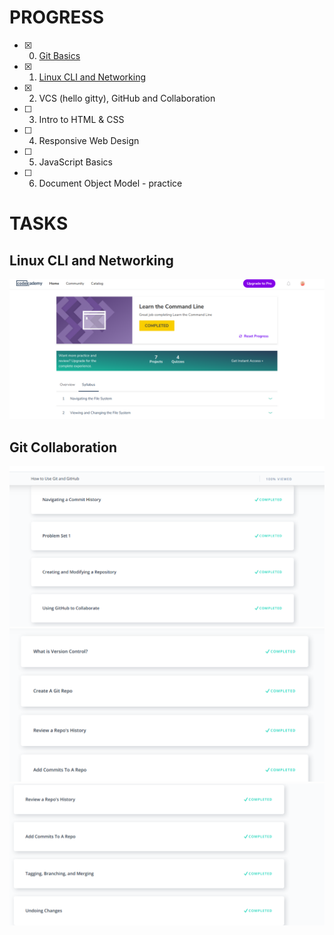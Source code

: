 # PROGRESS

- [x] 0. [Git Basics](https://github.com/kt-lmb/kottans-frontend/blob/master/General%20Basics/Git%20Basics)    
- [x] 1. [Linux CLI and Networking](https://github.com/kt-lmb/kottans-frontend/blob/master/General%20Basics/Linux%20CLI%20and%20Networking)
- [x] 2. VCS (hello gitty), GitHub and Collaboration
- [ ] 3. Intro to HTML & CSS
- [ ] 4. Responsive Web Design
- [ ] 5. JavaScript Basics
- [ ] 6. Document Object Model - practice


# TASKS
## Linux CLI and Networking
![](https://github.com/kt-lmb/kottans-frontend/blob/master/task_linux_cli/courseracli1.png)

## Git Collaboration
![](https://github.com/kt-lmb/kottans-frontend/blob/master/Screenshot%20from%202018-11-05%2017-58-13.png)
![](https://github.com/kt-lmb/kottans-frontend/blob/master/Screenshot%20from%202018-11-05%2018-02-36.png)
![](https://github.com/kt-lmb/kottans-frontend/blob/master/Screenshot%20from%202018-11-05%2018-02-46.png)
